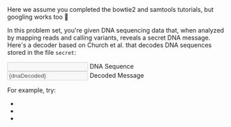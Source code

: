 <script>
import { onMount } from "svelte";
import { CLI } from "$components/terminal/cli";
import Link from "$components/Link.svelte";
import Alert from "$components/Alert.svelte";
import Execute from "$components/Execute.svelte";

// State
let dnaEncoded = "-";
let dnaDecoded = "";
$: dnaDecoded = binaryToString(dnaEncoded.replaceAll("\n", "").split("").map(b => {
	// https://science.sciencemag.org/content/337/6102/1628
	if(b == "A" || b == "C") return "0";
	else return "1";
}).join("")) || "-";

// Converter
// https://stackoverflow.com/a/53247859
function binaryToString(input) {
	let bytesLeft = input;
	let result = '';

	// Check if we have some bytes left
	while (bytesLeft.length) {
		// Get the first digits
		const byte = bytesLeft.substr(0, 8);
		bytesLeft = bytesLeft.substr(8);
		result += String.fromCharCode(parseInt(byte, 2));
	}
	return result;
}

onMount(async () => {
	setInterval(async () => {
		dnaEncoded = await $CLI.exec("cat secret");
	}, 500);
});
</script>

<Alert>
	Here we assume you completed the <Link href="/tutorials/bowtie2-intro">bowtie2</Link> and <Link href="/tutorials/samtools-intro">samtools</Link> tutorials, but googling works too 🙂
</Alert>

In this problem set, you're given DNA sequencing data that, when analyzed by mapping reads and calling variants, reveals a secret DNA message. Here's a decoder based on <Link href="https://science.sciencemag.org/content/337/6102/1628">Church et al.</Link> that decodes DNA sequences stored in the file `secret`:

<div class="form-floating mb-1">
	<input type="text" class="form-control" id="floatingInput" bind:value={dnaEncoded} disabled>
	<label for="floatingInput">DNA Sequence</label>
</div>
<div class="form-floating mb-3">
	<input type="text" class="form-control" id="floatingInput2" value={dnaDecoded} disabled>
	<label for="floatingInput2">Decoded Message</label>
</div>

For example, try:

- <Execute command='echo "ATGAGACTCTGGACTTCGTCGGGAAATAAGGTATGTATAA" > secret' />
- <Execute command='echo "CTGGCTCCCTTCGAAAAGGATCATAGTTAAGT" > secret' />
- <Execute command='echo "CTGAATTCCGGTCGCTCGGCTGTCACTGGTTG" > secret' />
